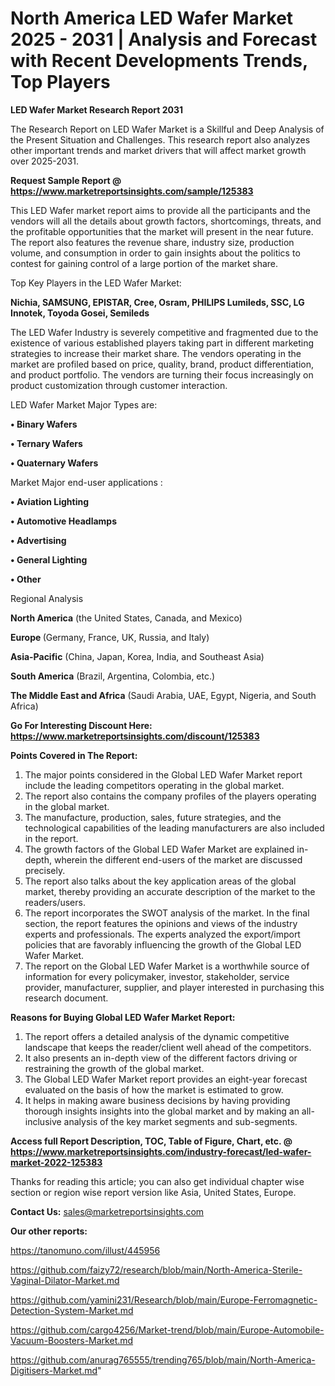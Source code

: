 # North America LED Wafer Market 2025 - 2031 | Analysis and Forecast with Recent Developments Trends, Top Players

<strong>LED Wafer Market Research Report 2031</strong>

The Research Report on LED Wafer Market is a Skillful and Deep Analysis of the Present Situation and Challenges. This research report also analyzes other important trends and market drivers that will affect market growth over 2025-2031.

<strong>Request Sample Report @ <a href=https://www.marketreportsinsights.com/sample/125383>https://www.marketreportsinsights.com/sample/125383</a></strong>

This LED Wafer market report aims to provide all the participants and the vendors will all the details about growth factors, shortcomings, threats, and the profitable opportunities that the market will present in the near future. The report also features the revenue share, industry size, production volume, and consumption in order to gain insights about the politics to contest for gaining control of a large portion of the market share.

Top Key Players in the LED Wafer Market:

<strong>Nichia, SAMSUNG, EPISTAR, Cree, Osram, PHILIPS Lumileds, SSC, LG Innotek, Toyoda Gosei, Semileds</strong>

The LED Wafer Industry is severely competitive and fragmented due to the existence of various established players taking part in different marketing strategies to increase their market share. The vendors operating in the market are profiled based on price, quality, brand, product differentiation, and product portfolio. The vendors are turning their focus increasingly on product customization through customer interaction.

LED Wafer Market Major Types are:

<strong>• Binary Wafers

• Ternary Wafers

• Quaternary Wafers</strong>

Market Major end-user applications :

<strong>• Aviation Lighting

• Automotive Headlamps

• Advertising

• General Lighting

• Other</strong>

Regional Analysis

</u><strong><b>North America</b></strong> (the United States, Canada, and Mexico)

<strong><b>Europe </b></strong>(Germany, France, UK, Russia, and Italy)

<strong><b>Asia-Pacific</b></strong> (China, Japan, Korea, India, and Southeast Asia)

<strong><b>South America</b></strong> (Brazil, Argentina, Colombia, etc.)

<strong><b>The Middle East and Africa</b></strong> (Saudi Arabia, UAE, Egypt, Nigeria, and South Africa)

<strong>Go For Interesting Discount Here: <a href=https://www.marketreportsinsights.com/discount/125383>https://www.marketreportsinsights.com/discount/125383</a></strong>

<strong>Points Covered in The Report:</strong>
<ol>
  <li>The major points considered in the Global LED Wafer Market report include the leading competitors operating in the global market.</li>
  <li>The report also contains the company profiles of the players operating in the global market.</li>
  <li>The manufacture, production, sales, future strategies, and the technological capabilities of the leading manufacturers are also included in the report.</li>
  <li>The growth factors of the Global LED Wafer Market are explained in-depth, wherein the different end-users of the market are discussed precisely.</li>
  <li>The report also talks about the key application areas of the global market, thereby providing an accurate description of the market to the readers/users.</li>
  <li>The report incorporates the SWOT analysis of the market. In the final section, the report features the opinions and views of the industry experts and professionals. The experts analyzed the export/import policies that are favorably influencing the growth of the Global LED Wafer Market.</li>
  <li>The report on the Global LED Wafer Market is a worthwhile source of information for every policymaker, investor, stakeholder, service provider, manufacturer, supplier, and player interested in purchasing this research document.</li>
</ol>
<strong>Reasons for Buying Global LED Wafer Market Report:</strong>

<ol>
  <li>The report offers a detailed analysis of the dynamic competitive landscape that keeps the reader/client well ahead of the competitors.</li>
  <li>It also presents an in-depth view of the different factors driving or restraining the growth of the global market.</li>
  <li>The Global LED Wafer Market report provides an eight-year forecast evaluated on the basis of how the market is estimated to grow.</li>
  <li>It helps in making aware business decisions by having providing thorough insights insights into the global market and by making an all-inclusive analysis of the key market segments and sub-segments.</li>
</ol>
<strong>Access full Report Description, TOC, Table of Figure, Chart, etc. @ <a href=https://www.marketreportsinsights.com/industry-forecast/led-wafer-market-2022-125383>https://www.marketreportsinsights.com/industry-forecast/led-wafer-market-2022-125383</a></strong>


Thanks for reading this article; you can also get individual chapter wise section or region wise report version like Asia, United States, Europe.

<strong>Contact Us:</strong>
sales@marketreportsinsights.com

<strong>Our other reports:</strong>

<a href=https://tanomuno.com/illust/445956>https://tanomuno.com/illust/445956</a>

<a href=https://github.com/faizy72/research/blob/main/North-America-Sterile-Vaginal-Dilator-Market.md>https://github.com/faizy72/research/blob/main/North-America-Sterile-Vaginal-Dilator-Market.md</a>

<a href=https://github.com/yamini231/Research/blob/main/Europe-Ferromagnetic-Detection-System-Market.md>https://github.com/yamini231/Research/blob/main/Europe-Ferromagnetic-Detection-System-Market.md</a>

<a href=https://github.com/cargo4256/Market-trend/blob/main/Europe-Automobile-Vacuum-Boosters-Market.md>https://github.com/cargo4256/Market-trend/blob/main/Europe-Automobile-Vacuum-Boosters-Market.md</a>

<a href=https://github.com/anurag765555/trending765/blob/main/North-America-Digitisers-Market.md>https://github.com/anurag765555/trending765/blob/main/North-America-Digitisers-Market.md</a>"
